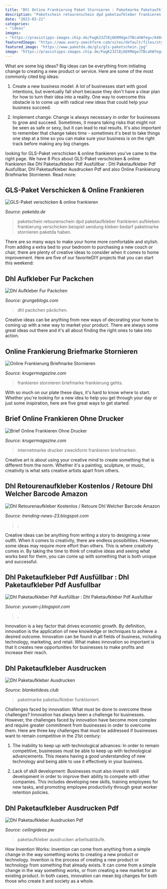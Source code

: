 ```yaml
---
title: "Dhl Online Frankierung Paket Stornieren : Paketmarke Paketaufkleber Funktioniert"
description: "Paketschein retourenschein dpd paketaufkleber frankieren aufkleben frankierung verschicken beispiel sendung kleben bedarf paketmarke stornieren paketda haben"
date: "2023-03-21"
categories:
- "ideas"
images:
- "https://praxistipps-images.chip.de/FwgK23ZlBj6EKMdgeJTBcahW7eg=/640x360/filters:format(jpeg):fill(000,true):no_upscale()/praxistipps.s3.amazonaws.com/ups-online-frankieren_5332b28a.jpg"
featuredImage: "https://www.avery-zweckform.com/sites/default/files/styles/crop_4_3_ratio_style/public/2018-06/bild6.jpg?h=b064f63b&amp;itok=QOaflWtp"
featured_image: "https://www.paketda.de/gls/gls-paketschein.jpg"
image: "https://praxistipps-images.chip.de/FwgK23ZlBj6EKMdgeJTBcahW7eg=/640x360/filters:format(jpeg):fill(000,true):no_upscale()/praxistipps.s3.amazonaws.com/ups-online-frankieren_5332b28a.jpg"
---
```



What are some big ideas?
Big ideas can be everything from initiating change to creating a new product or service. Here are some of the most commonly cited big ideas:
1. Create a new business model: A lot of businesses start with good intentions, but eventually fall short because they don't have a clear plan for how to turn their idea into a reality. One way to overcome this obstacle is to come up with radical new ideas that could help your business succeed.

2. Implement change: Change is always necessary in order for businesses to grow and succeed. Sometimes, it means taking risks that might not be seen as safe or sexy, but it can lead to real results. It's also important to remember that change takes time - sometimes it's best to take things one step at a time so you can make sure your business is on the right track before making any big changes.


	

		
looking for GLS-Paket verschicken &amp; online frankieren you've came to the right page. We have 8 Pics about GLS-Paket verschicken &amp; online frankieren like Dhl Paketaufkleber Pdf Ausfüllbar : Dhl Paketaufkleber Pdf Ausfullbar, Dhl Paketaufkleber Ausdrucken Pdf and also Online Frankierung Briefmarke Stornieren. Read more:
		
    
## GLS-Paket Verschicken &amp; Online Frankieren

<img loading=lazy src="https://www.paketda.de/gls/gls-paketschein.jpg" onerror="this.onerror=null;this.src='https://tse2.mm.bing.net/th?id=OIP.j8K5c8NOccHbXbfcqapKXgHaDZ&amp;pid=15.1';" alt="GLS-Paket verschicken &amp; online frankieren">

_Source: paketda.de_

>paketschein retourenschein dpd paketaufkleber frankieren aufkleben frankierung verschicken beispiel sendung kleben bedarf paketmarke stornieren paketda haben. 

	

There are so many ways to make your home more comfortable and stylish. From adding a extra bed to your bedroom to purchasing a new couch or chair, there are plenty of creative ideas to consider when it comes to home improvement. Here are five of our favoriteDIY projects that you can start this weekend: 

    
## Dhl Aufkleber Fur Packchen

<img loading=lazy src="https://www.paketda.de/img/news/201805-paeckchen.jpg" onerror="this.onerror=null;this.src='https://tse2.mm.bing.net/th?id=OIP.zJcCI7HBvO_hafrgScO2bwHaC6&amp;pid=15.1';" alt="Dhl Aufkleber Fur Packchen">

_Source: grungeblogs.com_

>dhl packchen päckchen. 

	

Creative ideas can be anything from new ways of decorating your home to coming up with a new way to market your product. There are always some great ideas out there and it's all about finding the right ones to take into action.

    
## Online Frankierung Briefmarke Stornieren

<img loading=lazy src="https://praxistipps-images.chip.de/FwgK23ZlBj6EKMdgeJTBcahW7eg=/640x360/filters:format(jpeg):fill(000,true):no_upscale()/praxistipps.s3.amazonaws.com/ups-online-frankieren_5332b28a.jpg" onerror="this.onerror=null;this.src='https://tse4.mm.bing.net/th?id=OIP.RIQ1IdsIE_W3Hbhb9D_5bQHaFV&amp;pid=15.1';" alt="Online Frankierung Briefmarke Stornieren">

_Source: krugermagazine.com_

>frankieren stornieren briefmarke frankierung gehts. 

	

With so much on our plate these days, it's hard to know where to start. Whether you're looking for a new idea to help you get through your day or just some inspiration, here are five great ways to get started: 

    
## Brief Online Frankieren Ohne Drucker

<img loading=lazy src="https://www.avery-zweckform.com/sites/default/files/styles/crop_4_3_ratio_style/public/2018-06/bild6.jpg?h=b064f63b&amp;itok=QOaflWtp" onerror="this.onerror=null;this.src='https://tse1.mm.bing.net/th?id=OIP.6-oslLOgAOd6AvVEszlYYQHaFj&amp;pid=15.1';" alt="Brief Online Frankieren Ohne Drucker">

_Source: krugermagazine.com_

>internetmarke drucker zweckform frankieren briefmarken. 

	

Creative art is about using your creative mind to create something that is different from the norm. Whether it's a painting, sculpture, or music, creativity is what sets creative artists apart from others.

    
## Dhl Retourenaufkleber Kostenlos / Retoure Dhl Welcher Barcode Amazon

<img loading=lazy src="https://lh5.googleusercontent.com/proxy/eiViV27aN58zUeTamUTlXE5I7xVHTyFqRB0sprs_DT7C-si8170X-kSbpKoz66eaKt8IV3hjxIqk08n25sYJTROgxq6Chj5DuRDikpV1vnxeKic=w1200-h630-p-k-no-nu" onerror="this.onerror=null;this.src='https://tse3.mm.bing.net/th?id=OIP.55umPcDDspHWMOZS6h9Y0QHaDv&amp;pid=15.1';" alt="Dhl Retourenaufkleber Kostenlos / Retoure Dhl Welcher Barcode Amazon">

_Source: trending-news-23.blogspot.com_

>. 

	

Creative ideas can be anything from writing a story to designing a new outfit. When it comes to creativity, there are endless possibilities. However, some ideas may require more effort than others. This is where creativity comes in. By taking the time to think of creative ideas and seeing what works best for them, you can come up with something that is both unique and successful.

    
## Dhl Paketaufkleber Pdf Ausfüllbar : Dhl Paketaufkleber Pdf Ausfullbar

<img loading=lazy src="https://i1.wp.com/www.paketda.de/hermes/paketschein-kaufen4.jpg" onerror="this.onerror=null;this.src='https://tse4.mm.bing.net/th?id=OIP.jPq9yJ04IelsP6Z9OFIS6gAAAA&amp;pid=15.1';" alt="Dhl Paketaufkleber Pdf Ausfüllbar : Dhl Paketaufkleber Pdf Ausfullbar">

_Source: yuxuan-j.blogspot.com_

>. 

	

Innovation is a key factor that drives economic growth. By definition, innovation is the application of new knowledge or techniques to achieve a desired outcome. Innovation can be found in all fields of business, including technology, marketing, and retail. What makes innovation so important is that it creates new opportunities for businesses to make profits and increase their reach.

    
## Dhl Paketaufkleber Ausdrucken

<img loading=lazy src="https://www.paketda.de/dhl/mobile-paketmarke.jpg" onerror="this.onerror=null;this.src='https://tse2.mm.bing.net/th?id=OIP.Hv3362VC8HGr2jO2Y9NQIAAAAA&amp;pid=15.1';" alt="Dhl Paketaufkleber Ausdrucken">

_Source: blanketideas.club_

>paketmarke paketaufkleber funktioniert. 

	

Challenges faced by innovation: What must be done to overcome these challenges?
Innovation has always been a challenge for businesses. However, the challenges faced by innovation have become more complex and require greater commitment from businesses in order to overcome them. Here are three key challenges that must be addressed if businesses want to remain competitive in the 21st century:
1. The inability to keep up with technological advances: In order to remain competitive, businesses must be able to keep up with technological advancements. This means having a good understanding of new technology and being able to use it effectively in your business.

2. Lack of skill development: Businesses must also invest in skill development in order to improve their ability to compete with other companies. This includes developing new skills, training employees for new tasks, and promoting employee productivity through great worker retention policies.


    
## Dhl Paketaufkleber Ausdrucken Pdf

<img loading=lazy src="https://www.vario-software.de/forum/uploads/monthly_2018_03/5a9937ac2f61c_dhlversenden.png.edcfbd83f006f634c2043aa34abd1feb.png" onerror="this.onerror=null;this.src='https://tse1.mm.bing.net/th?id=OIP.Lq0l2kf69yrRv8iN8aaj9AHaIF&amp;pid=15.1';" alt="Dhl Paketaufkleber Ausdrucken Pdf">

_Source: ceilingideas.pw_

>paketaufkleber ausdrucken arbeitsabläufe. 

	

How Invention Works: Invention can come from anything from a simple change in the way something works to creating a new product or technology.
Invention is the process of creating a new product or technology from something that already exists. It can come from a simple change in the way something works, or from creating a new market for an existing product. In both cases, innovation can mean big changes for both those who create it and society as a whole.

